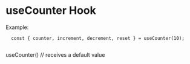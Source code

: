 # useCounter Hook

Example:

```
  const { counter, increment, decrement, reset } = useCounter(10);
 
```

useCounter() // receives a default value